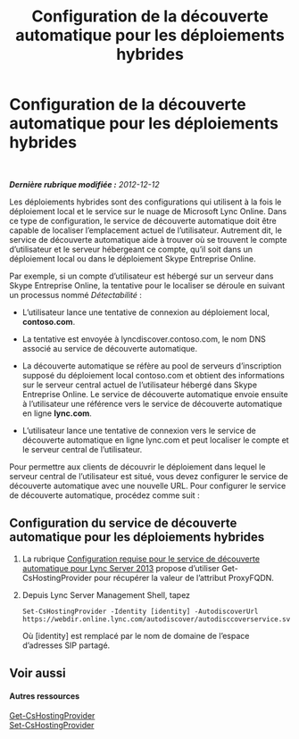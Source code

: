 ﻿---
title: Configuration de la découverte automatique pour les déploiements hybrides
TOCTitle: Configuration de la découverte automatique pour les déploiements hybrides
ms:assetid: ca605e62-181c-42ca-80a1-e37e610f8277
ms:mtpsurl: https://technet.microsoft.com/fr-fr/library/JJ945653(v=OCS.15)
ms:contentKeyID: 53095527
ms.date: 05/20/2016
mtps_version: v=OCS.15
ms.translationtype: HT
---

# Configuration de la découverte automatique pour les déploiements hybrides

 

_**Dernière rubrique modifiée :** 2012-12-12_

Les déploiements hybrides sont des configurations qui utilisent à la fois le déploiement local et le service sur le nuage de Microsoft Lync Online. Dans ce type de configuration, le service de découverte automatique doit être capable de localiser l’emplacement actuel de l’utilisateur. Autrement dit, le service de découverte automatique aide à trouver où se trouvent le compte d’utilisateur et le serveur hébergeant ce compte, qu’il soit dans un déploiement local ou dans le déploiement Skype Entreprise Online.

Par exemple, si un compte d’utilisateur est hébergé sur un serveur dans Skype Entreprise Online, la tentative pour le localiser se déroule en suivant un processus nommé *Détectabilité* :

  - L’utilisateur lance une tentative de connexion au déploiement local, **contoso.com**.

  - La tentative est envoyée à lyncdiscover.contoso.com, le nom DNS associé au service de découverte automatique.

  - La découverte automatique se réfère au pool de serveurs d’inscription supposé du déploiement local contoso.com et obtient des informations sur le serveur central actuel de l’utilisateur hébergé dans Skype Entreprise Online. Le service de découverte automatique envoie ensuite à l’utilisateur une référence vers le service de découverte automatique en ligne **lync.com**.

  - L’utilisateur lance une tentative de connexion vers le service de découverte automatique en ligne lync.com et peut localiser le compte et le serveur central de l’utilisateur.

Pour permettre aux clients de découvrir le déploiement dans lequel le serveur central de l’utilisateur est situé, vous devez configurer le service de découverte automatique avec une nouvelle URL. Pour configurer le service de découverte automatique, procédez comme suit :

## Configuration du service de découverte automatique pour les déploiements hybrides

1.  La rubrique [Configuration requise pour le service de découverte automatique pour Lync Server 2013](lync-server-2013-autodiscover-service-requirements.md) propose d’utiliser Get-CsHostingProvider pour récupérer la valeur de l’attribut ProxyFQDN.

2.  Depuis Lync Server Management Shell, tapez
    
        Set-CsHostingProvider -Identity [identity] -AutodiscoverUrl https://webdir.online.lync.com/autodiscover/autodisccoverservice.svc/root
    
    Où \[identity\] est remplacé par le nom de domaine de l’espace d’adresses SIP partagé.

## Voir aussi

#### Autres ressources

[Get-CsHostingProvider](https://docs.microsoft.com/en-us/powershell/module/skype/Get-CsHostingProvider)  
[Set-CsHostingProvider](set-cshostingprovider.md)

